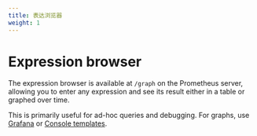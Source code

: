 ```yaml
---
title: 表达浏览器
weight: 1
---
```


# Expression browser

The expression browser is available at `/graph` on the Prometheus server, allowing you
to enter any expression and see its result either in a table or graphed over time.

This is primarily useful for ad-hoc queries and debugging. For graphs, use
[Grafana](/docs/visualization/grafana/) or [Console templates](/docs/visualization/consoles/).
